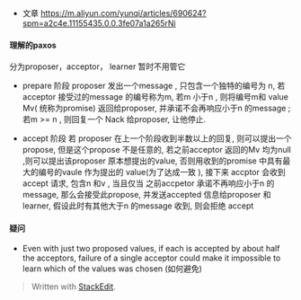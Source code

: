 * 文章
https://m.aliyun.com/yunqi/articles/690624?spm=a2c4e.11155435.0.0.3fe07a1a265rNi

#### 理解的paxos
分为proposer，acceptor， learner 暂时不用管它

* prepare 阶段
proposer  发出一个message , 只包含一个独特的编号为 n, 若acceptor 接受过的message 的编号称为m, 若m 小于n , 则将编号m和 value Mv( 统称为promise) 返回给proposer, 并承诺不会再响应小于n 的message ; 若m >= n , 则回复一个 Nack 给proposer, 让他停止.

* accept 阶段
若 proposer 在上一个阶段收到半数以上的回复, 则可以提出一个propose, 但是这个propose 不是任意的, 若之前acceptor 返回的Mv 均为null ,则可以提出该proposer 原本想提出的value, 否则用收到的promise 中具有最大的编号的vaule 作为提出的 value(为了达成一致 ), 接下来 accptor 会收到 accept 请求, 包含n 和v , 当且仅当 之前accpetor 承诺不再响应小于n 的message, 那么会接受此propose, 并发送accepted 信息给proposer 和learner, 假设此时有其他大于n 的message 收到, 则会拒绝 accept

#### 疑问
* Even with just two proposed values, if each is accepted by
about half the acceptors, failure of a single acceptor could make it impossible to learn which of the values was chosen (如何避免)

> Written with [StackEdit](https://stackedit.io/).
<!--stackedit_data:
eyJoaXN0b3J5IjpbLTExMzg3ODQzNjgsMzMyOTc5MDcsMTgwMT
Q5MTQxNyw2MTkwMzU1MjgsMTc3NzUyMTMzNywyMTI2NDI4MDI1
LC0yMDY1MTEwNDg2LC0xMTAxODkwMDA3LDczNzc0ODQ3MCw1Nj
QyMzgxNyw0ODM1Mjg2MDYsLTE2OTI1NDc4NjEsLTEyNjU4MTc4
NDcsMjUyNDkxNDY4LC02NzE1Mjg1MSwyNjA5NDE3NywtMTg4Mz
U3MzU1OSwtMjExNjEyMTQzNywtNzU4Nzk0Nzk3LDczMDk5ODEx
Nl19
-->